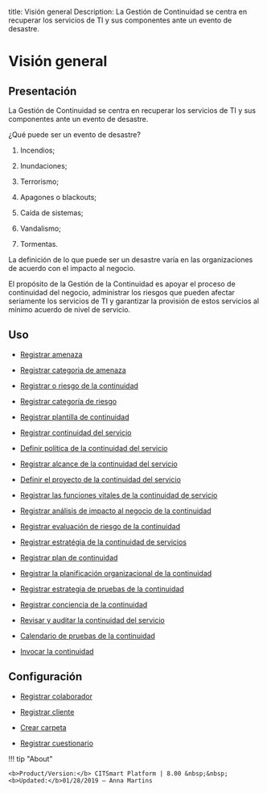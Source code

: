 title: Visión general
Description: La Gestión de Continuidad se centra en recuperar los servicios de TI y sus componentes ante un evento de desastre.
# Visión general


Presentación
----------------

La Gestión de Continuidad se centra en recuperar los servicios de TI y sus
componentes ante un evento de desastre.

¿Qué puede ser un evento de desastre?

1.  Incendios;

2.  Inundaciones;

3.  Terrorismo;

4.  Apagones o blackouts;

5.  Caída de sistemas;

6.  Vandalismo;

7.  Tormentas.

La definición de lo que puede ser un desastre varía en las organizaciones de
acuerdo con el impacto al negocio.

El propósito de la Gestión de la Continuidad es apoyar el proceso de continuidad
del negocio, administrar los riesgos que pueden afectar seriamente los servicios
de TI y garantizar la provisión de estos servicios al mínimo acuerdo de nivel de
servicio.

Uso
-------


- [Registrar amenaza](/es-es/citsmart-platform-8/processes/continuity/use/register-threat.html)
  
- [Registrar categoria de amenaza](/es-es/citsmart-platform-8/processes/continuity/use/threat-category.html)

- [Registrar o riesgo de la continuidad](/es-es/citsmart-platform-8/processes/continuity/use/register-continuity-risk.html)

- [Registrar categoría de riesgo](/es-es/citsmart-platform-8/processes/continuity/use/risk-category.html)

- [Registrar plantilla de continuidad](/es-es/citsmart-platform-8/processes/continuity/use/continuity-template.html)

- [Registrar continuidad del servicio](/es-es/citsmart-platform-8/processes/continuity/use/register-service-continuity.html)
  
- [Definir política de la continuidad del servicio](/es-es/citsmart-platform-8/processes/continuity/use/continuity-policy.html)
   
- [Registrar alcance de la continuidad del servicio](/es-es/citsmart-platform-8/processes/continuity/use/service-continuity-scope.html)

- [Definir el proyecto de la continuidad del servicio](/es-es/citsmart-platform-8/processes/continuity/use/service-continuity-project.html)

- [Registrar las funciones vitales de la continuidad de servicio](/es-es/citsmart-platform-8/processes/continuity/use/continuity-vital-functions.html)

- [Registrar análisis de impacto al negocio de la continuidad](/es-es/citsmart-platform-8/processes/continuity/use/impact-analysis-continuity-business.html)

- [Registrar evaluación de riesgo de la continuidad](/es-es/citsmart-platform-8/processes/continuity/use/continuity-risk-evaluation.html)

- [Registrar estratégia de la continuidad de servicios](/es-es/citsmart-platform-8/processes/continuity/use/service-continuity-strategy.html)

- [Registrar plan de continuidad](/es-es/citsmart-platform-8/processes/continuity/use/continuity-plan.html)

- [Registrar la planificación organizacional de la continuidad](/es-es/citsmart-platform-8/processes/continuity/use/continuity-organizational-planning.html)

- [Registrar estrategia de pruebas de la continuidad](/es-es/citsmart-platform-8/processes/continuity/use/continuity-test-registration.html)

- [Registrar conciencia de la continuidad](/es-es/citsmart-platform-8/processes/continuity/use/continuity-awareness.html)

- [Revisar y auditar la continuidad del servicio](/es-es/citsmart-platform-8/processes/continuity/use/review-and-audit-continuity.html)

- [Calendario de pruebas de la continuidad](/es-es/citsmart-platform-8/processes/continuity/use/continuity-test-calendar.html)

- [Invocar la continuidad](/es-es/citsmart-platform-8/processes/continuity/use/invoke-continuity.html)

Configuración
-----------------

- [Registrar colaborador](/es-es/citsmart-platform-8/initial-settings/access-settings/user/register-employee.html)

- [Registrar cliente](/es-es/citsmart-platform-8/processes/portfolio-and-catalog/configuration/register-client.html)

- [Crear carpeta](/es-es/citsmart-platform-8/processes/knowledge/configuration/create-folder.html)

- [Registrar cuestionario](/es-es/citsmart-platform-8/platform-administration/questionnaires/questionaires-management/register-questionnaire.html)

!!! tip "About"

    <b>Product/Version:</b> CITSmart Platform | 8.00 &nbsp;&nbsp;
    <b>Updated:</b>01/28/2019 – Anna Martins

